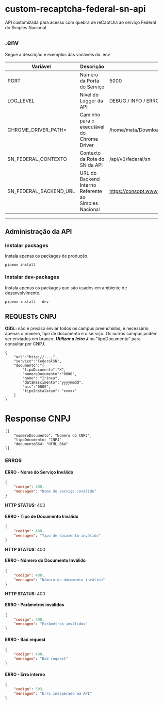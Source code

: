 # custom-recaptcha-federal-sn-api

API customizada para acesso com quebra de reCaptcha ao serviço Federal do Simples Nacional

## .env
Segue a descrição e exemplos das variáveis do .env

| Variável | Descrição | Exemplo |
|----------|-----------|---------|
| PORT     | Número da Porta do Serviço | 5000 |
| LOG_LEVEL | Nível do Logger da API | DEBUG / INFO / ERROR |
| CHROME_DRIVER_PATH= | Caminho para o executável do Chrome Driver | /home/meta/Downloads/chromedriver |
| SN_FEDERAL_CONTEXTO | Contexto da Rota do SN da API | /api/v1/federal/sn |
| SN_FEDERAL_BACKEND_URL | URL do Backend Interno Referente ao Simples Nacional | https://consopt.www8.receita.fazenda.gov.br/consultaoptantes |

---
## Administração da API

### Instalar packages
Instala apenas os packages de produção.

```
pipenv install

```

### Instalar dev-packages
Instala apenas os packages que são usados em ambiente de desenvolvimento.

```
pipenv install --dev

```

## REQUESTs CNPJ

**OBS.:** não é preciso enviar todos os campus preenchidos, é necessário apenas o número, tipo de documento e o serviço. Os outros campus podem ser enviados em branco.
          ***Utilizar a letra J***  no "tipoDocumento" para consultar por CNPJ.

```
{
    "url":"http://....",
    "servico":"FederalSN",
    "documento":"{
        "tipoDocumento":"X",
        "numeroDocumento":"0000",
        "nome": "Irineu",
        "dataNascimento":"yyyymmdd",
        "nis":"0000",
        "tipoInstalacao": "xxxxx"
    }
}
```

# Response CNPJ


``` 
[{
    "numeroDocumento": "Número do CNPJ",
    "tipoDocumento: "CNPJ"
    "documentoB64: "HTML_B64"
}]
```

### ERROS

#### ERRO - Nome do Serviço Inválido

```json
{
    "codigo": 400,
    "mensagem": "Nome do Serviço inválido"
}
```
**HTTP STATUS:** 400


#### ERRO - Tipo de Documento Inválido

```json
{
    "codigo": 400,
    "mensagem": "Tipo de documento inválido"
}
```
**HTTP STATUS:** 400

#### ERRO - Número do Documento Inválido

```json
{
    "codigo": 400,
    "mensagem": "Número do documento inválido"
}
```
**HTTP STATUS:** 400

#### ERRO - Parâmetros inválidos

```json
{
    "codigo": 400,
    "mensagem": "Parâmetros inválidos"
}
```
#### ERRO - Bad request

```json
{
    "codigo": 400,
    "mensagem": "Bad request"
}
```
#### ERRO - Erro interno

```json
{
    "codigo": 503,
    "mensagem": "Erro inesperado na API"
}
```
